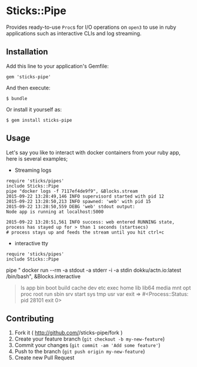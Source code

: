 # Sticks::Pipe

Provides ready-to-use `Proc`s for I/O operations on `open3` to use in ruby applications such as interactive CLIs and log streaming.

## Installation

Add this line to your application's Gemfile:

    gem 'sticks-pipe'

And then execute:

    $ bundle

Or install it yourself as:

    $ gem install sticks-pipe

## Usage

Let's say you like to interact with docker containers from your ruby app, here is several examples;

- Streaming logs
```
require 'sticks/pipes'
include Sticks::Pipe
pipe "docker logs -f 7117ef4de9f9", &Blocks.stream
2015-09-22 13:28:49,146 INFO supervisord started with pid 12
2015-09-22 13:28:50,213 INFO spawned: 'web' with pid 15
2015-09-22 13:28:50,559 DEBG 'web' stdout output:
Node app is running at localhost:5000

2015-09-22 13:28:51,561 INFO success: web entered RUNNING state, process has stayed up for > than 1 seconds (startsecs)
# process stays up and feeds the stream until you hit ctrl+c
```

- interactive tty

```
require 'sticks/pipes'
include Sticks::Pipe
```
pipe " docker run --rm -a stdout -a stderr -i -a stdin dokku/actn.io:latest /bin/bash", &Blocks.interactive
> ls
> app
> bin
> boot
> build
> cache
> dev
> etc
> exec
> home
> lib
> lib64
> media
> mnt
> opt
> proc
> root
> run
> sbin
> srv
> start
> sys
> tmp
> usr
> var
> exit
=> #<Process::Status: pid 28101 exit 0>
## Contributing

1. Fork it ( http://github.com/<my-github-username>/sticks-pipe/fork )
2. Create your feature branch (`git checkout -b my-new-feature`)
3. Commit your changes (`git commit -am 'Add some feature'`)
4. Push to the branch (`git push origin my-new-feature`)
5. Create new Pull Request
